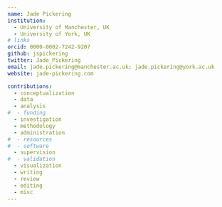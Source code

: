 ```yaml
---
name: Jade Pickering
institution:
  - University of Manchester, UK
  - University of York, UK
# links
orcid: 0000-0002-7242-9207
github: jspickering
twitter: Jade_Pickering
email: jade.pickering@manchester.ac.uk; jade.pickering@york.ac.uk
website: jade-pickering.com

contributions:
  - ​conceptualization
  - data
  - analysis
#  - funding​
  - ​investigation
  - ​methodology
  - administration​
#  - ​resources
#  - ​software
  - supervision
#  - validation
  - ​visualization
  - writing
  - review
  - editing
  - misc
---
```

